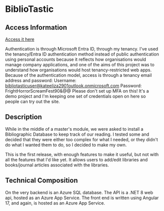 # BiblioTastic  
## Access Information
[Access it here](https://bibliotastic.azurewebsites.net)

Authentication is through Microsoft Entra ID, through my tenancy. I've used the tenancy/Entra ID authentication method instead of public authentication using personal accounts because it reflects how organisations would manage company applications, and one of the aims of this project was to understand how organisations would host tenancy-restricted web apps. 
Because of the authentication model, access is through a tenancy email address and password:
Username: bibliotasticuser@kateeliza2901outlook.onmicrosoft.com 
Password: FrightHorrorScreamFest90&@@ 
Please don't set up MFA on this! It's a demo project and I'm keeping one set of credentials open on here so people can try out the site.

## Description
While in the middle of a master's module, we were asked to install a Bibliographic Database to keep track of our reading. I tested some and decided that they were either too complex for what I needed, or they didn't do what I wanted them to do, so I decided to make my own.  

This is the first release, with enough features to make it useful, but not with all the features that I'd like yet. It allows users to add/edit libraries and books/journal articles associated with the libraries. 

## Technical Composition  
On the very backend is an Azure SQL database. The API is a .NET 8 web api, hosted as an Azure App Service. The front end is written using Angular 17, and again, is hosted as an Azure App Service. 
